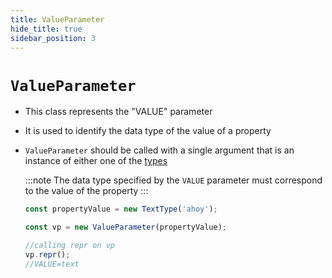 ```yaml
---
title: ValueParameter
hide_title: true
sidebar_position: 3
---
```


# `ValueParameter`

* This class represents the "VALUE" parameter

* It is used to identify the data type of the value of a property

* ```ValueParameter``` should be called with a single argument that is an instance of either one of the [types](/documentation/values/intro)

  :::note
  The data type specified by the ```VALUE``` parameter must correspond to the value of the property
  :::

  ```js
  const propertyValue = new TextType('ahoy');

  const vp = new ValueParameter(propertyValue);

  //calling repr on vp
  vp.repr();
  //VALUE=text
  ```
